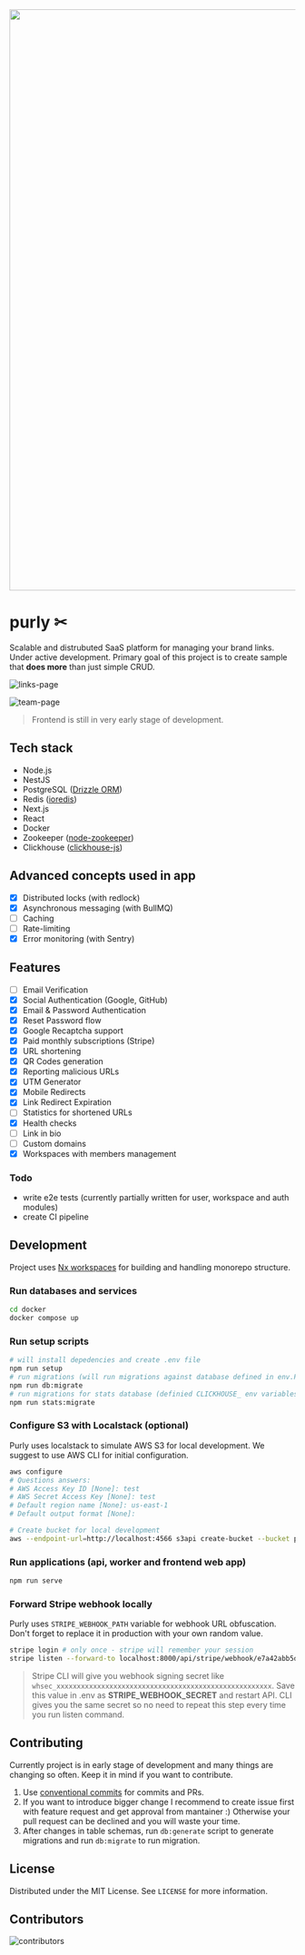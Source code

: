 <img width="1024px" src="https://github.com/michaldziuba03/purly/assets/43048524/97c35411-8126-4157-afbf-ac445345e869" />

# purly ✂

Scalable and distrubuted SaaS platform for managing your brand links. Under active development. Primary goal of this project is to create sample that **does more** than just simple CRUD.

![links-page](https://github.com/michaldziuba03/purly/assets/43048524/f93af5b3-e843-4f91-a561-e1d72a277cc8)

![team-page](https://github.com/michaldziuba03/purly/assets/43048524/62af6087-d89d-4f1f-9437-6312b694db70)


> Frontend is still in very early stage of development.

## Tech stack

- Node.js
- NestJS
- PostgreSQL ([Drizzle ORM](https://orm.drizzle.team/))
- Redis ([ioredis](https://github.com/redis/ioredis))
- Next.js
- React
- Docker
- Zookeeper ([node-zookeeper](https://github.com/yfinkelstein/node-zookeeper))
- Clickhouse ([clickhouse-js](https://github.com/ClickHouse/clickhouse-js))

## Advanced concepts used in app

- [x] Distributed locks (with redlock)
- [x] Asynchronous messaging (with BullMQ)
- [ ] Caching
- [ ] Rate-limiting
- [x] Error monitoring (with Sentry)

## Features

- [ ] Email Verification
- [x] Social Authentication (Google, GitHub)
- [x] Email & Password Authentication
- [x] Reset Password flow
- [x] Google Recaptcha support
- [x] Paid monthly subscriptions (Stripe)
- [x] URL shortening
- [x] QR Codes generation
- [x] Reporting malicious URLs
- [x] UTM Generator
- [x] Mobile Redirects
- [x] Link Redirect Expiration
- [ ] Statistics for shortened URLs
- [x] Health checks
- [ ] Link in bio
- [ ] Custom domains
- [x] Workspaces with members management

### Todo

- write e2e tests (currently partially written for user, workspace and auth modules)
- create CI pipeline

## Development

Project uses [Nx workspaces](https://nx.dev/) for building and handling monorepo structure.

### Run databases and services

```sh
cd docker
docker compose up
```

### Run setup scripts

```sh
# will install depedencies and create .env file
npm run setup
# run migrations (will run migrations against database defined in env.POSTGRES_URI)
npm run db:migrate
# run migrations for stats database (definied CLICKHOUSE_ env variables)
npm run stats:migrate
```

### Configure S3 with Localstack (optional)

Purly uses localstack to simulate AWS S3 for local development. We suggest to use AWS CLI for initial configuration.

```sh
aws configure
# Questions answers:
# AWS Access Key ID [None]: test
# AWS Secret Access Key [None]: test
# Default region name [None]: us-east-1
# Default output format [None]:

# Create bucket for local development
aws --endpoint-url=http://localhost:4566 s3api create-bucket --bucket purly-local

```

### Run applications (api, worker and frontend web app)

```sh
npm run serve
```

### Forward Stripe webhook locally

Purly uses `STRIPE_WEBHOOK_PATH` variable for webhook URL obfuscation. Don't forget to replace it in production with your own random value.

```sh
stripe login # only once - stripe will remember your session
stripe listen --forward-to localhost:8000/api/stripe/webhook/e7a42abb5d31ec92bdfeec3cb0a4fa1b
```

> Stripe CLI will give you webhook signing secret like `whsec_xxxxxxxxxxxxxxxxxxxxxxxxxxxxxxxxxxxxxxxxxxxxxxxxxxxxx`. Save this value in .env as **STRIPE_WEBHOOK_SECRET** and restart API. CLI gives you the same secret so no need to repeat this step every time you run listen command.

## Contributing

Currently project is in early stage of development and many things are changing so often. Keep it in mind if you want to contribute.

1. Use [conventional commits](https://www.conventionalcommits.org/en/v1.0.0/) for commits and PRs.
2. If you want to introduce bigger change I recommend to create issue first with feature request and get approval from mantainer :) Otherwise your pull request can be declined and you will waste your time.
3. After changes in table schemas, run `db:generate` script to generate migrations and run `db:migrate` to run migration.

## License

Distributed under the MIT License. See `LICENSE` for more information.

## Contributors

![contributors](https://contributors-img.web.app/image?repo=michaldziuba03/purly)
